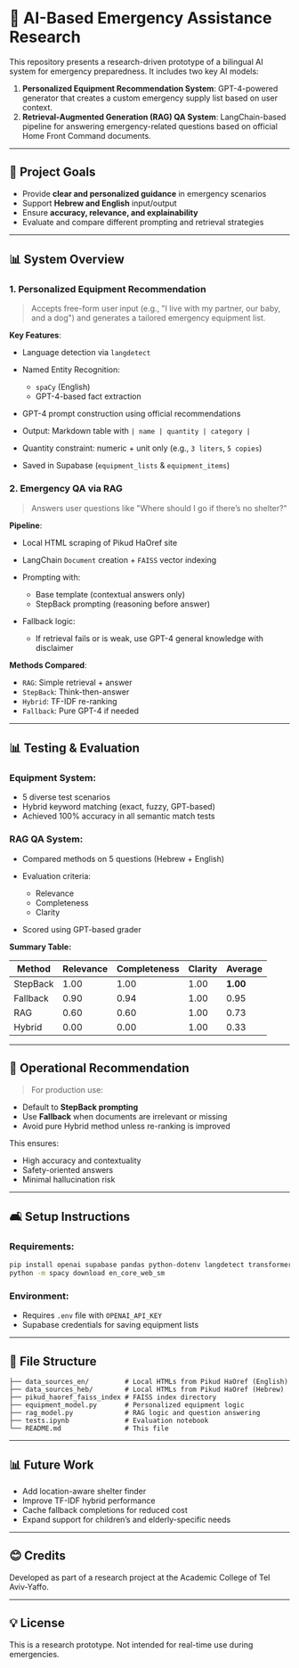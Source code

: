 # 📆 AI-Based Emergency Assistance Research

This repository presents a research-driven prototype of a bilingual AI system for emergency preparedness. It includes two key AI models:

1. **Personalized Equipment Recommendation System**: GPT-4-powered generator that creates a custom emergency supply list based on user context.
2. **Retrieval-Augmented Generation (RAG) QA System**: LangChain-based pipeline for answering emergency-related questions based on official Home Front Command documents.

---

## 🚀 Project Goals

* Provide **clear and personalized guidance** in emergency scenarios
* Support **Hebrew and English** input/output
* Ensure **accuracy, relevance, and explainability**
* Evaluate and compare different prompting and retrieval strategies

---

## 📊 System Overview

### 1. Personalized Equipment Recommendation

> Accepts free-form user input (e.g., "I live with my partner, our baby, and a dog") and generates a tailored emergency equipment list.

**Key Features**:

* Language detection via `langdetect`
* Named Entity Recognition:

  * `spaCy` (English)
  * GPT-4-based fact extraction
* GPT-4 prompt construction using official recommendations
* Output: Markdown table with `| name | quantity | category |`
* Quantity constraint: numeric + unit only (e.g., `3 liters`, `5 copies`)
* Saved in Supabase (`equipment_lists` & `equipment_items`)

### 2. Emergency QA via RAG

> Answers user questions like "Where should I go if there’s no shelter?"

**Pipeline**:

* Local HTML scraping of Pikud HaOref site
* LangChain `Document` creation + `FAISS` vector indexing
* Prompting with:

  * Base template (contextual answers only)
  * StepBack prompting (reasoning before answer)
* Fallback logic:

  * If retrieval fails or is weak, use GPT-4 general knowledge with disclaimer

**Methods Compared**:

* `RAG`: Simple retrieval + answer
* `StepBack`: Think-then-answer
* `Hybrid`: TF-IDF re-ranking
* `Fallback`: Pure GPT-4 if needed

---

## 📊 Testing & Evaluation

### Equipment System:

* 5 diverse test scenarios
* Hybrid keyword matching (exact, fuzzy, GPT-based)
* Achieved 100% accuracy in all semantic match tests

### RAG QA System:

* Compared methods on 5 questions (Hebrew + English)
* Evaluation criteria:

  * Relevance
  * Completeness
  * Clarity
* Scored using GPT-based grader

**Summary Table:**

| Method   | Relevance | Completeness | Clarity | Average  |
| -------- | --------- | ------------ | ------- | -------- |
| StepBack | 1.00      | 1.00         | 1.00    | **1.00** |
| Fallback | 0.90      | 0.94         | 1.00    | 0.95     |
| RAG      | 0.60      | 0.60         | 1.00    | 0.73     |
| Hybrid   | 0.00      | 0.00         | 1.00    | 0.33     |

---

## 🚀 Operational Recommendation

> For production use:

* Default to **StepBack prompting**
* Use **Fallback** when documents are irrelevant or missing
* Avoid pure Hybrid method unless re-ranking is improved

This ensures:

* High accuracy and contextuality
* Safety-oriented answers
* Minimal hallucination risk

---

## 🛋️ Setup Instructions

### Requirements:

```bash
pip install openai supabase pandas python-dotenv langdetect transformers fuzzywuzzy spacy
python -m spacy download en_core_web_sm
```

### Environment:

* Requires `.env` file with `OPENAI_API_KEY`
* Supabase credentials for saving equipment lists

---

## 📂 File Structure

```
├── data_sources_en/         # Local HTMLs from Pikud HaOref (English)
├── data_sources_heb/        # Local HTMLs from Pikud HaOref (Hebrew)
├── pikud_haoref_faiss_index # FAISS index directory
├── equipment_model.py       # Personalized equipment logic
├── rag_model.py             # RAG logic and question answering
├── tests.ipynb              # Evaluation notebook
└── README.md                # This file
```

---

## 📊 Future Work

* Add location-aware shelter finder
* Improve TF-IDF hybrid performance
* Cache fallback completions for reduced cost
* Expand support for children’s and elderly-specific needs

---

## 😊 Credits

Developed as part of a research project at the Academic College of Tel Aviv-Yaffo.

---

## 💡 License

This is a research prototype. Not intended for real-time use during emergencies.
